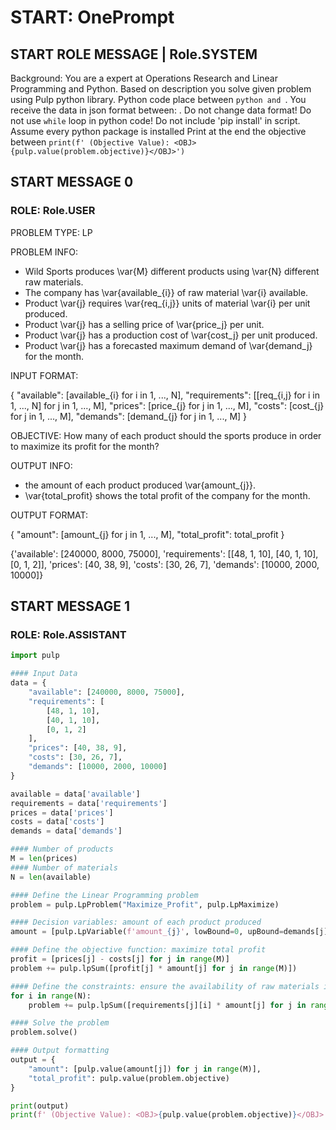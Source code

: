 # START: OnePrompt 
## START ROLE MESSAGE | Role.SYSTEM 
Background: You are a expert at Operations Research and Linear Programming and Python. Based on description you solve given problem using Pulp python library. Python code place between ```python and ```. You receive the data in json format between: <DATA></DATA>. Do not change data format! Do not use `while` loop in python code! Do not include 'pip install' in script. Assume every python package is installed Print at the end the objective between <OBJ></OBJ> `print(f' (Objective Value): <OBJ>{pulp.value(problem.objective)}</OBJ>')`  
## START MESSAGE 0 
### ROLE: Role.USER
<DESCRIPTION>
PROBLEM TYPE: LP

PROBLEM INFO:

- Wild Sports produces \var{M} different products using \var{N} different raw materials.
- The company has \var{available_{i}} of raw material \var{i} available.
- Product \var{j} requires \var{req_{i,j}} units of material \var{i} per unit produced.
- Product \var{j} has a selling price of \var{price_j} per unit.
- Product \var{j} has a production cost of \var{cost_j} per unit produced.
- Product \var{j} has a forecasted maximum demand of \var{demand_j} for the month.

INPUT FORMAT: 

{
    "available": [available_{i} for i in 1, ..., N],
    "requirements": [[req_{i,j} for i in 1, ..., N] for j in 1, ..., M],
    "prices": [price_{j} for j in 1, ..., M],
    "costs": [cost_{j} for j in 1, ..., M],
    "demands": [demand_{j} for j in 1, ..., M]
}

OBJECTIVE: How many of each product should the sports produce in order to maximize its profit for the month?

OUTPUT INFO:

- the amount of each product produced \var{amount_{j}}.
- \var{total_profit} shows the total profit of the company for the month.

OUTPUT FORMAT:

{
    "amount": [amount_{j} for j in 1, ..., M],
    "total_profit": total_profit
}

</DESCRIPTION>
<DATA>
{'available': [240000, 8000, 75000], 'requirements': [[48, 1, 10], [40, 1, 10], [0, 1, 2]], 'prices': [40, 38, 9], 'costs': [30, 26, 7], 'demands': [10000, 2000, 10000]}</DATA>


## START MESSAGE 1 
### ROLE: Role.ASSISTANT
```python
import pulp

#### Input Data
data = {
    "available": [240000, 8000, 75000],
    "requirements": [
        [48, 1, 10],
        [40, 1, 10],
        [0, 1, 2]
    ],
    "prices": [40, 38, 9],
    "costs": [30, 26, 7],
    "demands": [10000, 2000, 10000]
}

available = data['available']
requirements = data['requirements']
prices = data['prices']
costs = data['costs']
demands = data['demands']

#### Number of products
M = len(prices)
#### Number of materials
N = len(available)

#### Define the Linear Programming problem
problem = pulp.LpProblem("Maximize_Profit", pulp.LpMaximize)

#### Decision variables: amount of each product produced
amount = [pulp.LpVariable(f'amount_{j}', lowBound=0, upBound=demands[j], cat='Continuous') for j in range(M)]

#### Define the objective function: maximize total profit
profit = [prices[j] - costs[j] for j in range(M)]
problem += pulp.lpSum([profit[j] * amount[j] for j in range(M)])

#### Define the constraints: ensure the availability of raw materials is not exceeded
for i in range(N):
    problem += pulp.lpSum([requirements[j][i] * amount[j] for j in range(M)]) <= available[i]

#### Solve the problem
problem.solve()

#### Output formatting
output = {
    "amount": [pulp.value(amount[j]) for j in range(M)],
    "total_profit": pulp.value(problem.objective)
}

print(output)
print(f' (Objective Value): <OBJ>{pulp.value(problem.objective)}</OBJ>')
```

